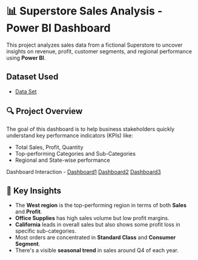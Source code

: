 # 📊 Superstore Sales Analysis - Power BI Dashboard

This project analyzes sales data from a fictional Superstore to uncover insights on revenue, profit, customer segments, and regional performance using **Power BI**.

## Dataset Used
- <a href="https://github.com/Abndx/Data-Analysis-Dashboard/blob/main/Power%20BI%20Dashboard%20-%20Superstore.xlsx">Data Set </a>

## 🔍 Project Overview

The goal of this dashboard is to help business stakeholders quickly understand key performance indicators (KPIs) like:

- Total Sales, Profit, Quantity
- Top-performing Categories and Sub-Categories
- Regional and State-wise performance


Dashboard Interaction - <a href="https://github.com/Abndx/Data-Analysis-Dashboard/blob/main/Screenshot%202025-06-09%20160531.png">Dashboard1</a>
                        <a href="https://github.com/Abndx/Data-Analysis-Dashboard/blob/main/Screenshot%202025-06-09%20160647.png">Dashboard2</a>
                        <a href="https://github.com/Abndx/Data-Analysis-Dashboard/blob/main/Screenshot%202025-06-09%20160656.png">Dashboard3</a>


## 📌 Key Insights

- The **West region** is the top-performing region in terms of both **Sales** and **Profit**.
- **Office Supplies** has high sales volume but low profit margins.
- **California** leads in overall sales but also shows some profit loss in specific sub-categories.
- Most orders are concentrated in **Standard Class** and **Consumer Segment**.
- There's a visible **seasonal trend** in sales around Q4 of each year.
